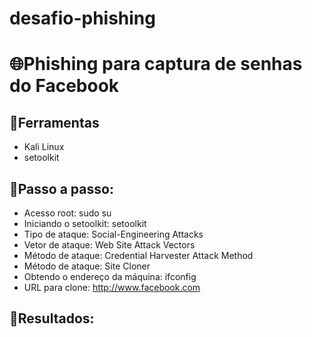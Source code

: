 # desafio-phishing
# 🌐Phishing para captura de senhas do Facebook

## 🔧Ferramentas
- Kali Linux
- setoolkit

## 📂Passo a passo:
- Acesso root: sudo su
- Iniciando o setoolkit: setoolkit
- Tipo de ataque: Social-Engineering Attacks
- Vetor de ataque: Web Site Attack Vectors
- Método de ataque: Credential Harvester Attack Method 
- Método de ataque: Site Cloner
- Obtendo o endereço da máquina: ifconfig
- URL para clone: http://www.facebook.com

## 🎯Resultados:
